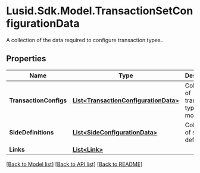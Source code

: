 # Lusid.Sdk.Model.TransactionSetConfigurationData
A collection of the data required to configure transaction types..

## Properties

Name | Type | Description | Notes
------------ | ------------- | ------------- | -------------
**TransactionConfigs** | [**List&lt;TransactionConfigurationData&gt;**](TransactionConfigurationData.md) | Collection of transaction type models | 
**SideDefinitions** | [**List&lt;SideConfigurationData&gt;**](SideConfigurationData.md) | Collection of side definitions | [optional] 
**Links** | [**List&lt;Link&gt;**](Link.md) |  | [optional] 

[[Back to Model list]](../README.md#documentation-for-models) [[Back to API list]](../README.md#documentation-for-api-endpoints) [[Back to README]](../README.md)


